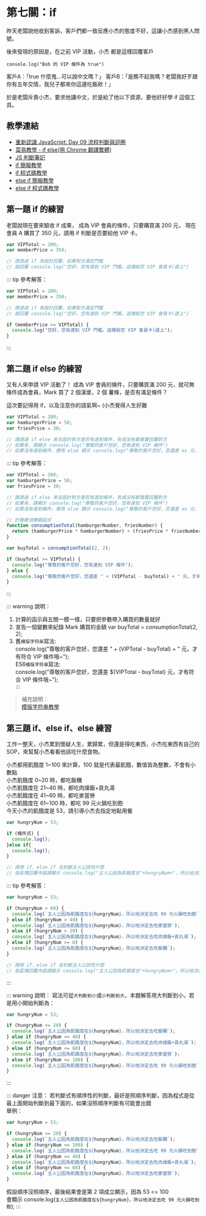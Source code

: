 # 第七關：if

昨天老闆說他收到客訴，客戶們都一致反應小杰的態度不好，這讓小杰感到黑人問號。

後來發現的原因是，在之前 VIP 活動，小杰 都是這樣回覆客戶

`console.log("Bob 的 VIP 條件為 true")`

客戶A：「true 什麼鬼…可以說中文嗎？」
客戶B：「是瞧不起我嗎？老闆我好歹跟你有五年交情，我兒子都來你這邊吃飯欸！」

於是老闆斥責小杰，要求他講中文，於是給了他以下資源，要他好好學 if 這個工具。

## 教學連結

* [重新認識 JavaScript: Day 09 流程判斷與迴圈](https://ithelp.ithome.com.tw/articles/10191453)
* [菜鳥教學 - if else(用 Chrome 翻譯繁體)](https://www.runoob.com/js/js-if-else.html)
* [JS 判斷筆記](https://medium.com/%E9%A6%AC%E6%A0%BC%E8%95%BE%E7%89%B9%E7%9A%84%E5%86%92%E9%9A%AA%E8%80%85%E6%97%A5%E8%AA%8C/js-%E5%88%A4%E6%96%B7%E7%AD%86%E8%A8%98-%E9%81%8B%E7%AE%97%E5%AD%90-if-switch-a9f5e535835b)
* [if 簡報教學](https://courses.hexschool.com/courses/670042/lectures/11952274)
* [if 程式碼教學](https://courses.hexschool.com/courses/670042/lectures/11952275)
* [else if 簡報教學](https://courses.hexschool.com/courses/670042/lectures/11952278)
* [else if 程式碼教學](https://courses.hexschool.com/courses/670042/lectures/11952282)

## 第一題 if 的練習

老闆說現在要來驗收 if 成果，
成為 VIP 會員的條件，只要購買滿 200 元，
現在 會員 A 購買了 350 元，請用 if 判斷是否要給他 VIP 卡。

``` js
var VIPTotal = 200;
var memberPrice = 350;

// 請透過 if 來設計回覆，如果對方滿足門檻
// 就回覆 console.log("您好，您有達到 VIP 門檻。這裡給您 VIP 會員卡(遞上")
```

::: tip 參考解答：
``` js
var VIPTotal = 200;
var memberPrice = 350;

// 請透過 if 來設計回覆，如果對方滿足門檻
// 就回覆 console.log("您好，您有達到 VIP 門檻。這裡給您 VIP 會員卡(遞上")

if (memberPrice >= VIPTotal) {
  console.log("您好，您有達到 VIP 門檻。這裡給您 VIP 會員卡(遞上");
}
```
:::

## 第二題 if else 的練習

又有人來申請 VIP 活動了！
成為 VIP 會員的條件，只要購買滿 200 元，就可無條件成為會員，Mark 買了 2 個漢堡，2 個 薯條，是否有滿足條件？

這次要記得用 if，以及注意你的語氣啊~ (小杰覺得人生好難

``` js
var VIPTotal = 200;
var hamburgerPrice = 50;
var friesPrice = 30;

// 請透過 if else 來去設計對方是否有達到條件，有或沒有都需要回覆對方
// 如果有，請顯示 console.log("尊敬的客戶您好，您有達到 VIP 條件")
// 如果沒有達到條件，便用 else 顯示 console.log("尊敬的客戶您好，您還差 xx 元，才有符合 VIP 條件哦~")
```

::: tip 參考解答：
``` js
var VIPTotal = 200;
var hamburgerPrice = 50;
var friesPrice = 30;

// 請透過 if else 來去設計對方是否有達到條件，有或沒有都需要回覆對方
// 如果有，請顯示 console.log("尊敬的客戶您好，您有達到 VIP 條件")
// 如果沒有達到條件，便用 else 顯示 console.log("尊敬的客戶您好，您還差 xx 元，才有符合 VIP 條件哦~")

// 計算總消費額函式
function consumptionTotal(hamburgerNumber, friesNumber) {
  return (hamburgerPrice * hamburgerNumber) + (friesPrice * friesNumber);
}

var buyTotal = consumptionTotal(2, 2);

if (buyTotal >= VIPTotal) {
  console.log("尊敬的客戶您好，您有達到 VIP 條件");
} else {
  console.log("尊敬的客戶您好，您還差 " + (VIPTotal - buyTotal) + " 元，才有符合 VIP 條件哦~");
}
```
:::

::: warning 說明：
1. 計算的函示與五關一模一樣，只要把參數帶入購買的數量就好<br />
2. 宣告一個變數來紀錄 Mark 購買的金額 var buyTotal = consumptionTotal(2, 2);<br />
3. 舊`模版字符串`寫法:<br />
   console.log("尊敬的客戶您好，您還差 " + (VIPTotal - buyTotal) + " 元，才有符合 VIP 條件哦~");<br />
   ES6`模版字符串`寫法:<br />
   console.log("尊敬的客戶您好，您還差 ${VIPTotal - buyTotal} 元，才有符合 VIP 條件哦~");<br />
:::

> 補充說明：<br />
> [模版字符串教學](https://pjchender.blogspot.com/2017/01/javascript-es6-template-literalstagged.html)

## 第三題 if、else if、else 練習

工作一整天，小杰累到懷疑人生，累歸累，但還是得吃東西，小杰吃東西有自己的 SOP，來幫幫小杰看看他該吃什麼食物。

小杰都用飢餓度 1~100 來計算，100 就是代表最飢餓，數值皆為整數，不會有小數點<br />
小杰飢餓度 0~20 時，都吃飯糰<br />
小杰飢餓度在 21~40 時，都吃肉燥飯+貢丸湯<br />
小杰飢餓度在 41~60 時，都吃麥當勞<br />
小杰飢餓度在 61~100 時，都吃 99 元火鍋吃到飽<br />
今天小杰的飢餓度是 53，請引導小杰去指定地點用餐

``` js
var hungryNum = 53;

if (條件式) {
  console.log();
}else if{
  console.log();
}

// 請用 if、else if 去判斷主人公該吃什麼
// 各區塊回覆內容請顯示 console.log("主人公因為飢餓度在"+hungryNum+"，所以他決定去吃麥當勞")
```

::: tip 參考解答：
``` js
var hungryNum = 53;

if (hungryNum > 60) {
  console.log(`主人公因為飢餓度在${hungryNum}，所以他決定去吃 99 元火鍋吃到飽`);
} else if (hungryNum > 40) {
  console.log(`主人公因為飢餓度在${hungryNum}，所以他決定去吃麥當勞`);
} else if (hungryNum > 20) {
  console.log(`主人公因為飢餓度在${hungryNum}，所以他決定去吃肉燥飯+貢丸湯`);
} else if (hungryNum >= 0) {
  console.log(`主人公因為飢餓度在${hungryNum}，所以他決定去吃飯糰`);
}

// 請用 if、else if 去判斷主人公該吃什麼
// 各區塊回覆內容請顯示 console.log("主人公因為飢餓度在"+hungryNum+"，所以他決定去吃麥當勞")
```
:::

::: warning 說明：
寫法可從`大判斷到小`或`小判斷到大`，本題解答用大判斷到小，若是用小開始判斷為：
``` js
var hungryNum = 53;

if (hungryNum <= 20) {
  console.log(`主人公因為飢餓度在${hungryNum}，所以他決定去吃飯糰`);
} else if (hungryNum <= 40) {
  console.log(`主人公因為飢餓度在${hungryNum}，所以他決定去吃肉燥飯+貢丸湯`);
} else if (hungryNum <= 60) {
  console.log(`主人公因為飢餓度在${hungryNum}，所以他決定去吃麥當勞`);
} else if (hungryNum <= 100) {
  console.log(`主人公因為飢餓度在${hungryNum}，所以他決定去吃 99 元火鍋吃到飽`);
}
```
:::

::: danger 注意：
若判斷式有順序性的判斷，最好是照順序判斷，因為程式是從最上面開始判斷到最下面的，如果沒照順序判斷有可能會出錯<br />
舉例：<br />
``` js
var hungryNum = 53;

if (hungryNum <= 20) {
  console.log(`主人公因為飢餓度在${hungryNum}，所以他決定去吃飯糰`);
} else if (hungryNum <= 100) {
  console.log(`主人公因為飢餓度在${hungryNum}，所以他決定去吃 99 元火鍋吃到飽`);
} else if (hungryNum <= 40) {
  console.log(`主人公因為飢餓度在${hungryNum}，所以他決定去吃肉燥飯+貢丸湯`);
} else if (hungryNum <= 60) {
  console.log(`主人公因為飢餓度在${hungryNum}，所以他決定去吃麥當勞`);
}

```
假設順序沒照順序，最後結果會是第 2 項成立顯示，因為 53 <= 100<br />
會顯示 console.log(`主人公因為飢餓度在${hungryNum}，所以他決定去吃 99 元火鍋吃到飽`);
:::